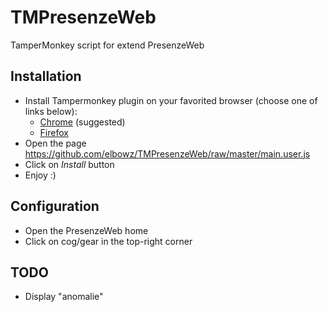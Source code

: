 # TMPresenzeWeb
TamperMonkey script for extend PresenzeWeb

## Installation
* Install Tampermonkey plugin on your favorited browser (choose one of links below):
    * [Chrome](https://chrome.google.com/webstore/detail/tampermonkey/dhdgffkkebhmkfjojejmpbldmpobfkfo) (suggested)
    * [Firefox](https://addons.mozilla.org/en-US/firefox/addon/tampermonkey/)
* Open the page https://github.com/elbowz/TMPresenzeWeb/raw/master/main.user.js
* Click on *Install* button
* Enjoy :)

## Configuration
* Open the PresenzeWeb home
* Click on cog/gear in the top-right corner

## TODO
* Display "anomalie"